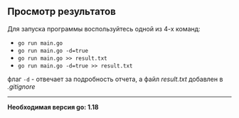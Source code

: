 ## Просмотр результатов

Для запуска программы воспользуйтесь одной из 4-х команд:

* ```go run main.go```
* ```go run main.go -d=true```
* ```go run main.go >> result.txt```
* ```go run main.go -d=true >> result.txt```

флаг ```-d``` - отвечает за подробность отчета, а файл _result.txt_ добавлен в _.gitignore_

----
__Необходимая версия go: 1.18__